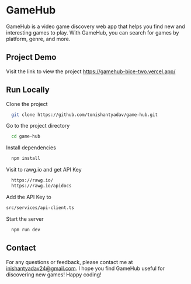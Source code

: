 
# GameHub
GameHub is a video game discovery web app that helps you find new and interesting games to play. With GameHub, you can search for games by platform, genre, and more.

## Project Demo
Visit the link to view the project
https://gamehub-bice-two.vercel.app/

## Run Locally
Clone the project
```bash 
  git clone https://github.com/tonishantyadav/game-hub.git
```
Go to the project directory
```bash
  cd game-hub
```
Install dependencies
```bash
  npm install
```
Visit to rawg.io and get API Key
```bash
  https://rawg.io/
  https://rawg.io/apidocs
```
Add the API Key to
```bash
src/services/api-client.ts
````
Start the server
```bash
  npm run dev
```
## Contact
For any questions or feedback, please contact me at inishantyadav24@gmail.com. I hope you find GameHub useful for discovering new games! Happy coding!


